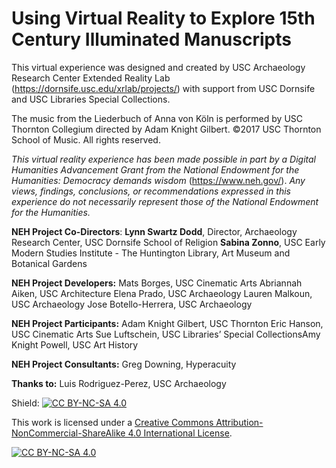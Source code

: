 # Using Virtual Reality to Explore 15th Century Illuminated Manuscripts



This virtual experience was designed and created by USC Archaeology Research Center Extended Reality Lab (https://dornsife.usc.edu/xrlab/projects/) with support from USC Dornsife and USC Libraries Special Collections. 

The music from the Liederbuch of Anna von Köln is performed by USC Thornton Collegium directed by Adam Knight Gilbert. ©2017 USC Thornton School of Music. All rights reserved.



*This virtual reality experience has been made possible in part by a Digital Humanities Advancement Grant from the National Endowment for the Humanities: Democracy demands wisdom* (https://www.neh.gov/). 
*Any views, findings, conclusions, or recommendations expressed in this experience do not necessarily represent those of the National Endowment for the Humanities.*



**NEH Project Co-Directors**: 
**Lynn Swartz Dodd**, Director, Archaeology Research Center, USC Dornsife School of Religion
**Sabina Zonno**, USC Early Modern Studies Institute - The Huntington Library, Art Museum and Botanical Gardens

**NEH Project Developers:**
Mats Borges, USC Cinematic Arts
Abriannah Aiken, USC Architecture
Elena Prado, USC Archaeology
Lauren Malkoun, USC Archaeology
Jose Botello-Herrera, USC Archaeology

**NEH Project Participants:** 
Adam Knight Gilbert, USC Thornton
Eric Hanson, USC Cinematic Arts
Sue Luftschein, USC Libraries’ Special CollectionsAmy Knight Powell, USC Art History

**NEH Project Consultants:**
Greg Downing, Hyperacuity 

**Thanks to:**
Luis Rodriguez-Perez, USC Archaeology



Shield: [![CC BY-NC-SA 4.0][cc-by-nc-sa-shield]][cc-by-nc-sa]

This work is licensed under a
[Creative Commons Attribution-NonCommercial-ShareAlike 4.0 International License][cc-by-nc-sa].

[![CC BY-NC-SA 4.0][cc-by-nc-sa-image]][cc-by-nc-sa]

[cc-by-nc-sa]: http://creativecommons.org/licenses/by-nc-sa/4.0/
[cc-by-nc-sa-image]: https://licensebuttons.net/l/by-nc-sa/4.0/88x31.png
[cc-by-nc-sa-shield]: https://img.shields.io/badge/License-CC%20BY--NC--SA%204.0-lightgrey.svg





